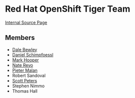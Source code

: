 # Red Hat OpenShift Tiger Team

[Internal Source Page](https://source.redhat.com/groups/public/westocptigers)

## Members

* [Dale Bewley](https://github.com/dlbewley)
* [Daniel Schimpfoessl](https://github.com/purefield)
* [Mark Hooper](https://github.com/h00pz)
* [Nate Revo](https://github.com/therevoman)
* [Pieter Malan](https://github.com/pmalan-rh)
* Robert Sandoval
* [Scott Peters](https://github.com/scottgpeters)
* Stephen Nimmo
* Thomas Hall

